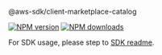 @aws-sdk/client-marketplace-catalog

[![NPM version](https://img.shields.io/npm/v/@aws-sdk/client-marketplace-catalog/beta.svg)](https://www.npmjs.com/package/@aws-sdk/client-marketplace-catalog)
[![NPM downloads](https://img.shields.io/npm/dm/@aws-sdk/client-marketplace-catalog.svg)](https://www.npmjs.com/package/@aws-sdk/client-marketplace-catalog)

For SDK usage, please step to [SDK readme](https://github.com/aws/aws-sdk-js-v3).
